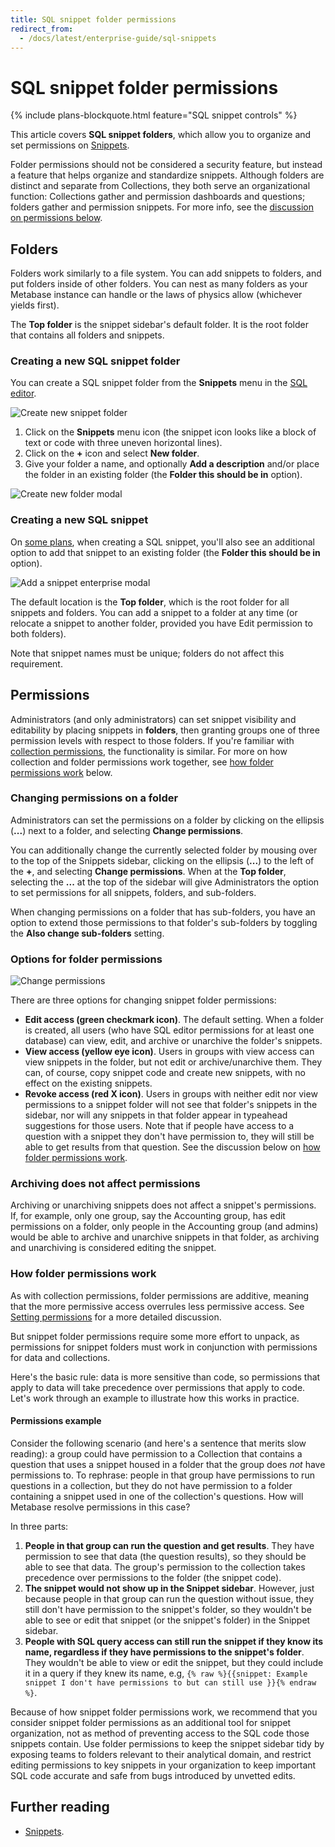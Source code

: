 ```yaml
---
title: SQL snippet folder permissions
redirect_from:
  - /docs/latest/enterprise-guide/sql-snippets
---
```


# SQL snippet folder permissions

{% include plans-blockquote.html feature="SQL snippet controls" %}

This article covers **SQL snippet folders**, which allow you to organize and set permissions on [Snippets](../questions/native-editor/sql-snippets.md).

Folder permissions should not be considered a security feature, but instead a feature that helps organize and standardize snippets. Although folders are distinct and separate from Collections, they both serve an organizational function: Collections gather and permission dashboards and questions; folders gather and permission snippets. For more info, see the [discussion on permissions below](#permissions).

## Folders

Folders work similarly to a file system. You can add snippets to folders, and put folders inside of other folders. You can nest as many folders as your Metabase instance can handle or the laws of physics allow (whichever yields first).

The **Top folder** is the snippet sidebar's default folder. It is the root folder that contains all folders and snippets.

### Creating a new SQL snippet folder

You can create a SQL snippet folder from the **Snippets** menu in the [SQL editor](../questions/native-editor/writing-sql.md).

![Create new snippet folder](./images/snippet-folder.png)

1. Click on the **Snippets** menu icon (the snippet icon looks like a block of text or code with three uneven horizontal lines).
2. Click on the **+** icon and select **New folder**.
3. Give your folder a name, and optionally **Add a description** and/or place the folder in an existing folder (the **Folder this should be in** option).

![Create new folder modal](./images/create-new-folder-modal.png)

### Creating a new SQL snippet

On [some plans](https://www.metabase.com/pricing), when creating a SQL snippet, you'll also see an additional option to add that snippet to an existing folder (the **Folder this should be in** option).

![Add a snippet enterprise modal](./images/enterprise-add-snippet.png)

The default location is the **Top folder**, which is the root folder for all snippets and folders. You can add a snippet to a folder at any time (or relocate a snippet to another folder, provided you have Edit permission to both folders).

Note that snippet names must be unique; folders do not affect this requirement.

## Permissions

Administrators (and only administrators) can set snippet visibility and editability by placing snippets in **folders**, then granting groups one of three permission levels with respect to those folders. If you're familiar with [collection permissions](./collections.md#setting-permissions-for-collections), the functionality is similar. For more on how collection and folder permissions work together, see [how folder permissions work](#how-folder-permissions-work) below.

### Changing permissions on a folder

Administrators can set the permissions on a folder by clicking on the ellipsis (**...**) next to a folder, and selecting **Change permissions**.

You can additionally change the currently selected folder by mousing over to the top of the Snippets sidebar, clicking on the ellipsis (**...**) to the left of the **+**, and selecting **Change permissions**. When at the **Top folder**, selecting the **...** at the top of the sidebar will give Administrators the option to set permissions for all snippets, folders, and sub-folders.

When changing permissions on a folder that has sub-folders, you have an option to extend those permissions to that folder's sub-folders by toggling the **Also change sub-folders** setting.

### Options for folder permissions

![Change permissions](./images/change-permissions.png)

There are three options for changing snippet folder permissions:

- **Edit access (green checkmark icon)**. The default setting. When a folder is created, all users (who have SQL editor permissions for at least one database) can view, edit, and archive or unarchive the folder's snippets.
- **View access (yellow eye icon)**. Users in groups with view access can view snippets in the folder, but not edit or archive/unarchive them. They can, of course, copy snippet code and create new snippets, with no effect on the existing snippets.
- **Revoke access (red X icon)**. Users in groups with neither edit nor view permissions to a snippet folder will not see that folder's snippets in the sidebar, nor will any snippets in that folder appear in typeahead suggestions for those users. Note that if people have access to a question with a snippet they don't have permission to, they will still be able to get results from that question. See the discussion below on [how folder permissions work](#how-folder-permissions-work).

### Archiving does not affect permissions

Archiving or unarchiving snippets does not affect a snippet's permissions. If, for example, only one group, say the Accounting group, has edit permissions on a folder, only people in the Accounting group (and admins) would be able to archive and unarchive snippets in that folder, as archiving and unarchiving is considered editing the snippet.

### How folder permissions work

As with collection permissions, folder permissions are additive, meaning that the more permissive access overrules less permissive access. See [Setting permissions](./start.md) for a more detailed discussion.

But snippet folder permissions require some more effort to unpack, as permissions for snippet folders must work in conjunction with permissions for data and collections.

Here's the basic rule: data is more sensitive than code, so permissions that apply to data will take precedence over permissions that apply to code. Let's work through an example to illustrate how this works in practice.

#### Permissions example

Consider the following scenario (and here's a sentence that merits slow reading): a group could have permission to a Collection that contains a question that uses a snippet housed in a folder that the group does _not_ have permissions to. To rephrase: people in that group have permissions to run questions in a collection, but they do not have permission to a folder containing a snippet used in one of the collection's questions. How will Metabase resolve permissions in this case?

In three parts:

1. **People in that group can run the question and get results**. They have permission to see that data (the question results), so they should be able to see that data. The group's permission to the collection takes precedence over permissions to the folder (the snippet code).
2. **The snippet would not show up in the Snippet sidebar**. However, just because people in that group can run the question without issue, they still don't have permission to the snippet's folder, so they wouldn't be able to see or edit that snippet (or the snippet's folder) in the Snippet sidebar.
3. **People with SQL query access can still run the snippet if they know its name, regardless if they have permissions to the snippet's folder**. They wouldn't be able to view or edit the snippet, but they could include it in a query if they knew its name, e.g, `{% raw %}{{snippet: Example snippet I don't have permissions to but can still use }}{% endraw %}`.

Because of how snippet folder permissions work, we recommend that you consider snippet folder permissions as an additional tool for snippet organization, not as method of preventing access to the SQL code those snippets contain. Use folder permissions to keep the snippet sidebar tidy by exposing teams to folders relevant to their analytical domain, and restrict editing permissions to key snippets in your organization to keep important SQL code accurate and safe from bugs introduced by unvetted edits.

## Further reading

- [Snippets](https://www.metabase.com/learn/metabase-basics/querying-and-dashboards/sql-in-metabase/sql-snippets).
